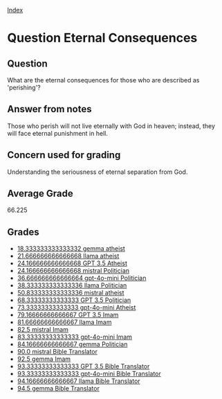 
[Index](../../index.md)
# Question Eternal Consequences
## Question
What are the eternal consequences for those who are described as 'perishing'?

## Answer from notes
Those who perish will not live eternally with God in heaven; instead, they will face eternal punishment in hell.

## Concern used for grading
Understanding the seriousness of eternal separation from God.

## Average Grade
66.225

## Grades
 * [18.333333333333332 gemma atheist](../answers/gemma_atheist/Eternal_Consequences.md)
 * [21.666666666666668 llama atheist](../answers/llama_atheist/Eternal_Consequences.md)
 * [24.166666666666668 GPT 3.5 Atheist](../answers/GPT_3.5_Atheist/Eternal_Consequences.md)
 * [24.166666666666668 mistral Politician](../answers/mistral_Politician/Eternal_Consequences.md)
 * [36.666666666666664 gpt-4o-mini Politician](../answers/gpt-4o-mini_Politician/Eternal_Consequences.md)
 * [38.333333333333336 llama Politician](../answers/llama_Politician/Eternal_Consequences.md)
 * [50.833333333333336 mistral atheist](../answers/mistral_atheist/Eternal_Consequences.md)
 * [68.33333333333333 GPT 3.5 Politician](../answers/GPT_3.5_Politician/Eternal_Consequences.md)
 * [73.33333333333333 gpt-4o-mini Atheist](../answers/gpt-4o-mini_Atheist/Eternal_Consequences.md)
 * [79.16666666666667 GPT 3.5 Imam](../answers/GPT_3.5_Imam/Eternal_Consequences.md)
 * [81.66666666666667 llama Imam](../answers/llama_Imam/Eternal_Consequences.md)
 * [82.5 mistral Imam](../answers/mistral_Imam/Eternal_Consequences.md)
 * [83.33333333333333 gpt-4o-mini Imam](../answers/gpt-4o-mini_Imam/Eternal_Consequences.md)
 * [84.16666666666667 gemma Politician](../answers/gemma_Politician/Eternal_Consequences.md)
 * [90.0 mistral Bible Translator](../answers/mistral_Bible_Translator/Eternal_Consequences.md)
 * [92.5 gemma Imam](../answers/gemma_Imam/Eternal_Consequences.md)
 * [93.33333333333333 GPT 3.5 Bible Translator](../answers/GPT_3.5_Bible_Translator/Eternal_Consequences.md)
 * [93.33333333333333 gpt-4o-mini Bible Translator](../answers/gpt-4o-mini_Bible_Translator/Eternal_Consequences.md)
 * [94.16666666666667 llama Bible Translator](../answers/llama_Bible_Translator/Eternal_Consequences.md)
 * [94.5 gemma Bible Translator](../answers/gemma_Bible_Translator/Eternal_Consequences.md)
